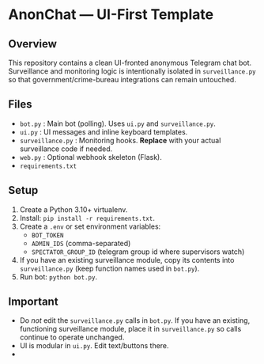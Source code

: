 # AnonChat — UI-First Template

## Overview
This repository contains a clean UI-fronted anonymous Telegram chat bot. Surveillance and monitoring logic is intentionally isolated in `surveillance.py` so that government/crime-bureau integrations can remain untouched.

## Files
- `bot.py` : Main bot (polling). Uses `ui.py` and `surveillance.py`.
- `ui.py` : UI messages and inline keyboard templates.
- `surveillance.py` : Monitoring hooks. **Replace** with your actual surveillance code if needed.
- `web.py` : Optional webhook skeleton (Flask).
- `requirements.txt`

## Setup
1. Create a Python 3.10+ virtualenv.
2. Install: `pip install -r requirements.txt`.
3. Create a `.env` or set environment variables:
   - `BOT_TOKEN`
   - `ADMIN_IDS` (comma-separated)
   - `SPECTATOR_GROUP_ID` (telegram group id where supervisors watch)
4. If you have an existing surveillance module, copy its contents into `surveillance.py` (keep function names used in `bot.py`).
5. Run bot: `python bot.py`.

## Important
- Do *not* edit the `surveillance.py` calls in `bot.py`. If you have an existing, functioning surveillance module, place it in `surveillance.py` so calls continue to operate unchanged.
- UI is modular in `ui.py`. Edit text/buttons there.
- 
